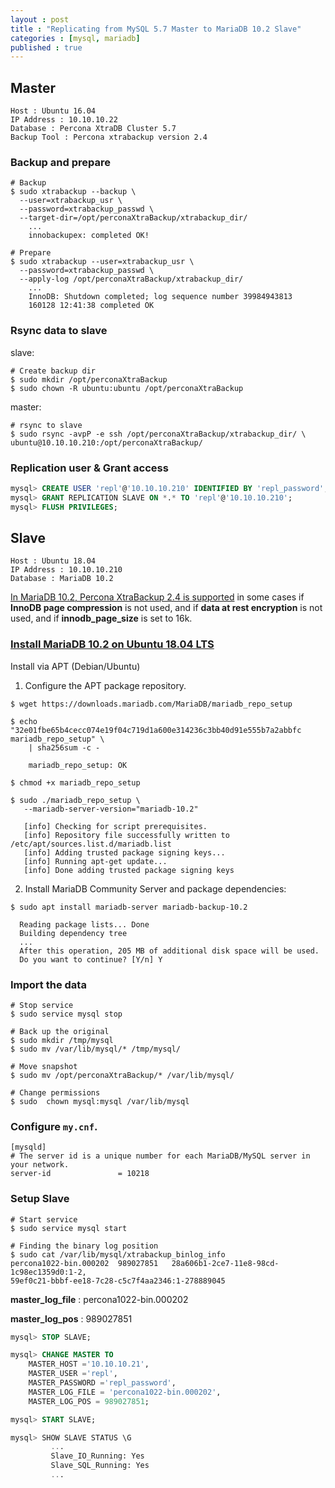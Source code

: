 ```yaml
---
layout : post
title : "Replicating from MySQL 5.7 Master to MariaDB 10.2 Slave"
categories : [mysql, mariadb]
published : true
---
```


## Master
```
Host : Ubuntu 16.04
IP Address : 10.10.10.22
Database : Percona XtraDB Cluster 5.7
Backup Tool : Percona xtrabackup version 2.4
```

### Backup and prepare

```shell
# Backup
$ sudo xtrabackup --backup \
  --user=xtrabackup_usr \
  --password=xtrabackup_passwd \
  --target-dir=/opt/perconaXtraBackup/xtrabackup_dir/
    ...
    innobackupex: completed OK!

# Prepare
$ sudo xtrabackup --user=xtrabackup_usr \
  --password=xtrabackup_passwd \
  --apply-log /opt/perconaXtraBackup/xtrabackup_dir/
    ...
    InnoDB: Shutdown completed; log sequence number 39984943813
    160128 12:41:38 completed OK
```
### Rsync data to slave

slave:
```
# Create backup dir
$ sudo mkdir /opt/perconaXtraBackup
$ sudo chown -R ubuntu:ubuntu /opt/perconaXtraBackup
```

master:
```
# rsync to slave
$ sudo rsync -avpP -e ssh /opt/perconaXtraBackup/xtrabackup_dir/ \
ubuntu@10.10.10.210:/opt/perconaXtraBackup/
```

### Replication user & Grant access

```sql
mysql> CREATE USER 'repl'@'10.10.10.210' IDENTIFIED BY 'repl_password';
mysql> GRANT REPLICATION SLAVE ON *.* TO 'repl'@'10.10.10.210';
mysql> FLUSH PRIVILEGES;
```


## Slave
```
Host : Ubuntu 18.04
IP Address : 10.10.10.210
Database : MariaDB 10.2
```
[In MariaDB 10.2, Percona XtraBackup 2.4 is supported][2] in some cases if **InnoDB page compression** is not used, and if **data at rest encryption** is not used, and if **innodb_page_size** is set to 16k.

### [Install MariaDB 10.2 on Ubuntu 18.04 LTS][1]

Install via APT (Debian/Ubuntu)
1. Configure the APT package repository.

```shell
$ wget https://downloads.mariadb.com/MariaDB/mariadb_repo_setup

$ echo "32e01fbe65b4cecc074e19f04c719d1a600e314236c3bb40d91e555b7a2abbfc mariadb_repo_setup" \
    | sha256sum -c -

    mariadb_repo_setup: OK

$ chmod +x mariadb_repo_setup

$ sudo ./mariadb_repo_setup \
   --mariadb-server-version="mariadb-10.2"

   [info] Checking for script prerequisites.
   [info] Repository file successfully written to /etc/apt/sources.list.d/mariadb.list
   [info] Adding trusted package signing keys...
   [info] Running apt-get update...
   [info] Done adding trusted package signing keys

```

2. Install MariaDB Community Server and package dependencies:

```shell
$ sudo apt install mariadb-server mariadb-backup-10.2

  Reading package lists... Done
  Building dependency tree
  ...
  After this operation, 205 MB of additional disk space will be used.
  Do you want to continue? [Y/n] Y

```

### Import the data

```shell
# Stop service
$ sudo service mysql stop

# Back up the original
$ sudo mkdir /tmp/mysql
$ sudo mv /var/lib/mysql/* /tmp/mysql/

# Move snapshot
$ sudo mv /opt/perconaXtraBackup/* /var/lib/mysql/

# Change permissions
$ sudo  chown mysql:mysql /var/lib/mysql

```

### Configure `my.cnf`.

```
[mysqld]
# The server id is a unique number for each MariaDB/MySQL server in your network.
server-id               = 10218
```

### Setup Slave

```shell
# Start service
$ sudo service mysql start

# Finding the binary log position
$ sudo cat /var/lib/mysql/xtrabackup_binlog_info
percona1022-bin.000202	989027851	28a606b1-2ce7-11e8-98cd-1c98ec1359d0:1-2,
59ef0c21-bbbf-ee18-7c28-c5c7f4aa2346:1-278889045
```

**master_log_file** : percona1022-bin.000202

**master_log_pos** : 989027851

```sql
mysql> STOP SLAVE;

mysql> CHANGE MASTER TO
    MASTER_HOST ='10.10.10.21',
    MASTER_USER ='repl',
    MASTER_PASSWORD ='repl_password',
    MASTER_LOG_FILE = 'percona1022-bin.000202',
    MASTER_LOG_POS = 989027851;

mysql> START SLAVE;

mysql> SHOW SLAVE STATUS \G
         ...
         Slave_IO_Running: Yes
         Slave_SQL_Running: Yes
         ...
```

[1]: https://mariadb.com/docs/deploy/upgrade-community-server-cs102-ubuntu18/#uninstall-the-old-version "MariaDB Community Server 10.2 on Ubuntu"

[2]: https://mariadb.com/kb/en/percona-xtrabackup-overview/#compatibility-with-mariadb-102 "compatibility-with-mariadb-102"
